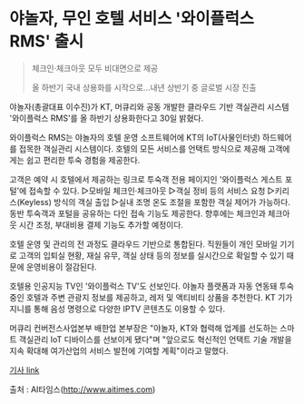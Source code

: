 # 야놀자, 무인 호텔 서비스 '와이플럭스 RMS' 출시

> 체크인·체크아웃 모두 비대면으로 제공
>
> 올 하반기 국내 상용화를 시작으로...내년 상반기 중 글로벌 시장 진출

야놀자(총괄대표 이수진)가 KT, 머큐리와 공동 개발한 클라우드 기반 객실관리 시스템 '와이플럭스 RMS'를 올 하반기 상용화한다고 30일 밝혔다.

와이플럭스 RMS는 야놀자의 호텔 운영 소프트웨어에 KT의 IoT(사물인터넷) 하드웨어를 접목한 객실관리 시스템이다. 호텔의 모든 서비스를 언택트 방식으로 제공해 고객에게는 쉽고 편리한 투숙 경험을 제공한다.

고객은 예약 시 호텔에서 제공하는 링크로 투숙객 전용 페이지인 '와이플럭스 게스트 포털'에 접속할 수 있다. ▷모바일 체크인·체크아웃 ▷객실 정비 등의 서비스 요청 ▷키리스(Keyless) 방식의 객실 출입 ▷실내 조명 온도 조절을 포함한 객실 제어가 가능하다. 동반 투숙객과 포털을 공유하는 다인 접속 기능도 제공한다. 향후에는 체크인과 체크아웃 시간 조정, 부대비용 결제 기능도 추가할 예정이다.

호텔 운영 및 관리의 전 과정도 클라우드 기반으로 통합된다. 직원들이 개인 모바일 기기로 고객의 입퇴실 현황, 재실 유무, 객실 상태 등의 정보를 실시간으로 확일할 수 있기 때문에 운영비용이 절감된다.

호텔용 인공지능 TV인 '와이플럭스 TV'도 선보인다. 야놀자 플랫폼과 자동 연동돼 투숙 중인 호텔과 주변 관광지 정보를 제공하고, 레저 및 액티비티 상품을 추천한다. KT 기가지니를 통해 음성 명령으로 다양한 IPTV 콘텐츠도 이용할 수 있다.

머큐리 컨버전스사업본부 배한업 본부장은 "야놀자, KT와 협력해 업계를 선도하는 스마트 객실관리 IoT 디바이스를 선보이게 됐다"며 "앞으로도 혁신적인 언택트 기술 개발을 지속 확대해 여가산업의 서비스 발전에 기여할 계획"이라고 말했다.

[기사 link](http://www.aitimes.com/news/articleView.html?idxno=129982)

출처 : AI타임스(http://www.aitimes.com)

